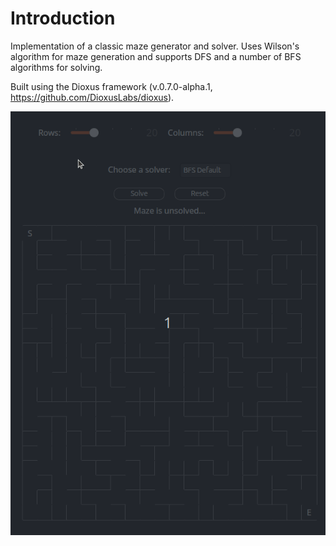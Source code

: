 # Introduction
Implementation of a classic maze generator and solver. Uses Wilson's algorithm for maze generation and supports DFS and a number of BFS algorithms for solving.

Built using the Dioxus framework (v.0.7.0-alpha.1, https://github.com/DioxusLabs/dioxus).

![play_gif](https://github.com/OscarAspelin95/maze_rs/blob/main/assets/maze.gif)


